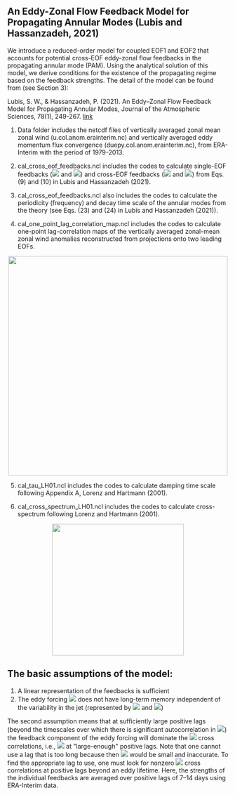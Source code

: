 ## An Eddy-Zonal Flow Feedback Model for Propagating Annular Modes (Lubis and Hassanzadeh, 2021)

We introduce a reduced-order model for coupled EOF1 and EOF2 that accounts for potential cross-EOF eddy-zonal flow feedbacks in the propagating annular mode (PAM). Using the analytical solution of this model, we derive conditions for the existence of the propagating regime based on the feedback strengths. The detail of the model can be found from (see Section 3):

Lubis, S. W., & Hassanzadeh, P. (2021). An Eddy–Zonal Flow Feedback Model for Propagating Annular Modes, Journal of the Atmospheric Sciences, 78(1), 249-267. [link](https://journals.ametsoc.org/view/journals/atsc/78/1/jas-d-20-0214.1.xml)

1. Data folder includes the netcdf files of vertically averaged zonal mean zonal wind (u.col.anom.erainterim.nc) and vertically averaged eddy momentum flux convergence (duepy.col.anom.erainterim.nc), from ERA-Interim with the period of 1979-2013.

2. cal_cross_eof_feedbacks.ncl includes the codes to calculate single-EOF feedbacks (<img src="https://render.githubusercontent.com/render/math?math=b_{11}"> and <img src="https://render.githubusercontent.com/render/math?math=b_{22}">) and cross-EOF feedbacks (<img src="https://render.githubusercontent.com/render/math?math=b_{12}"> and <img src="https://render.githubusercontent.com/render/math?math=b_{21}">) from Eqs. (9) and (10) in Lubis and Hassanzadeh (2021).

3. cal_cross_eof_feedbacks.ncl also includes the codes to calculate the periodicity (frequency) and decay time scale of the annular modes from the theory (see Eqs. (23) and (24) in Lubis and Hassanzadeh (2021)).

4. cal_one_point_lag_correlation_map.ncl includes the codes to calculate one-point lag-correlation maps of the vertically averaged zonal-mean zonal wind anomalies reconstructed from projections onto two leading EOFs.


<p align="center">
  <img src="https://github.com/sandrolubis/Cross-EOF-Eddy-Feedback-Model/blob/main/example/one_point_lag_correlation_map.png" width="500">
</p>

5. cal_tau_LH01.ncl includes the codes to calculate damping time scale following Appendix A, Lorenz and Hartmann (2001).

6. cal_cross_spectrum_LH01.ncl includes the codes to calculate cross-spectrum following Lorenz and Hartmann (2001).


<p align="center">
  <img src="https://github.com/sandrolubis/Cross-EOF-Eddy-Feedback-Model/blob/main/example/cross_spectrum_LH01.png" width="300">
</p>


## The basic assumptions of the model:
1. A linear representation of the feedbacks is sufficient
2. The eddy forcing <img src="https://render.githubusercontent.com/render/math?math=m"> does not have long-term memory independent of the variability in the jet (represented by <img src="https://render.githubusercontent.com/render/math?math=z_1"> and <img src="https://render.githubusercontent.com/render/math?math=z_2">)

The second assumption means that at sufficiently large positive lags (beyond the timescales over which there is significant autocorrelation in <img src="https://render.githubusercontent.com/render/math?math=\tilde{m}">) the feedback component of the eddy forcing will dominate the <img src="https://render.githubusercontent.com/render/math?math=m_jz_k"> cross correlations, i.e., <img src="https://render.githubusercontent.com/render/math?math=reg_l(\tilde{m}_j,z_k) \approx 0"> at "large-enough" positive lags. Note that one cannot use a lag that is too long because then <img src="https://render.githubusercontent.com/render/math?math=reg_l(z_j,z_j)"> would be small and inaccurate. To find the appropriate lag to use, one must look for nonzero <img src="https://render.githubusercontent.com/render/math?math=m_jz_k"> cross correlations at positive lags beyond an eddy lifetime. Here, the strengths of the individual feedbacks are averaged over positive lags of 7–14 days using ERA-Interim data.
